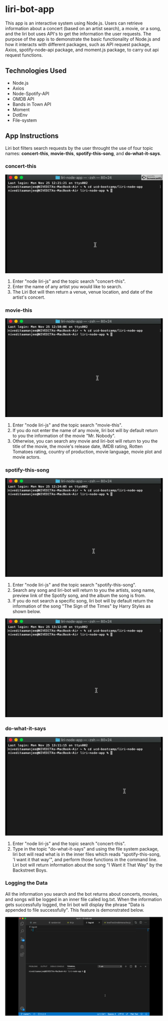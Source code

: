 # liri-bot-app
This app is an interactive system using Node.js. Users can retrieve information about a concert (based on an artist search), a movie, or a song, and the liri bot uses API's to get the information the user requests. The purpose of the app is to demonstrate the basic functionality of Node.js and how it interacts with different packages, such as API request package, Axios, spotify-node-api package, and moment.js package, to carry out api request functions.

## Technologies Used 
* Node.js
* Axios
* Node-Spotify-API
* OMDB API
* Bands in Town API
* Moment
* DotEnv
* File-system


## App Instructions 
Liri bot filters search requests by the user throught the use of four topic names: **concert-this**, **movie-this**, **spotify-this-song**, and **do-what-it-says**. 

### concert-this 

![Concert Search Demo](demo/liri-bot-concert-this.gif)
1. Enter "node liri-js" and the topic search "concert-this".
1. Enter the name of any artist you would like to search.
1. The Liri Bot will then return a venue, venue location, and date of the artist's concert.


### movie-this
![Movie Search Demo](demo/liri-bot-movie-this.gif)
1. Enter "node liri-js" and the topic search "movie-this".
1. If you do not enter the name of any movie, liri bot will by default return to you the information of the movie "Mr. Nobody".
1. Otherwise, you can search any movie and liri-bot will return to you the title of the movie, the movie's release date, IMDB rating, Rotten Tomatoes rating, country of production, movie language, movie plot and movie actors. 

### spotify-this-song
![Song Search Demo](demo/liri-bot-spotify-this-song.gif)
1. Enter "node liri-js" and the topic search "spotify-this-song".
1. Search any song and liri-bot will return to you the artists, song name, preview link of the Spotify song, and the album the song is from. 
1. If you do not search a specific song, liri bot will by default return the information of the song "The Sign of the Times" by Harry Styles as shown below. 

![Song Default Search Demo](demo/liri-bot-spotify-default.gif)

### do-what-it-says
![File System Demo](demo/liri-bot-do-what-it-says.gif)
1. Enter "node liri-js" and the topic search "concert-this".
2. Type in the topic "do-what-it-says" and using the file system package, liri bot will read what is in the inner files which reads "spotify-this-song, 'I want it that way'", and perform those functions in the command line. Liri bot will return information about the song "I Want it That Way" by the Backstreet Boys.

### Logging the Data
All the information you search and the bot returns about concerts, movies, and songs will be logged in an inner file called log.txt. When the information gets successfully logged, the liri bot will display the phrase "Data is appended to file successfully". This feature is demonstrated below. 

![Data Log Demo](demo/liri-bot-log-data.gif)
